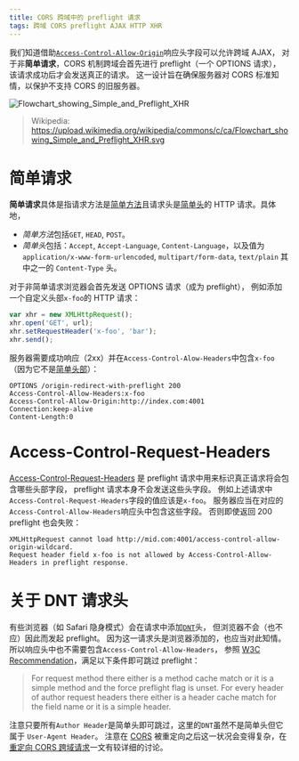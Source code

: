 ```yaml
---
title: CORS 跨域中的 preflight 请求
tags: 跨域 CORS preflight AJAX HTTP XHR
---
```


我们知道借助[`Access-Control-Allow-Origin`][acao]响应头字段可以允许跨域 AJAX，
对于非**简单请求**，CORS 机制跨域会首先进行 preflight（一个 OPTIONS 请求），
该请求成功后才会发送真正的请求。
这一设计旨在确保服务器对 CORS 标准知情，以保护不支持 CORS 的旧服务器。

![Flowchart_showing_Simple_and_Preflight_XHR][Flowchart_showing_Simple_and_Preflight_XHR]

> Wikipedia: https://upload.wikimedia.org/wikipedia/commons/c/ca/Flowchart_showing_Simple_and_Preflight_XHR.svg

<!--more-->

# 简单请求

**简单请求**具体是指请求方法是[简单方法][s-method]且请求头是[简单头][s-header]的 HTTP 请求。具体地，

* *简单方法*包括`GET`, `HEAD`, `POST`。
* *简单头*包括：`Accept`, `Accept-Language`, `Content-Language`，以及值为`application/x-www-form-urlencoded`, `multipart/form-data`, `text/plain` 其中之一的 `Content-Type` 头。

对于非简单请求浏览器会首先发送 OPTIONS 请求（成为 preflight），
例如添加一个自定义头部`x-foo`的 HTTP 请求：

```javascript
var xhr = new XMLHttpRequest();
xhr.open('GET', url);
xhr.setRequestHeader('x-foo', 'bar');
xhr.send();
```

服务器需要成功响应（2xx）并在`Access-Control-Alow-Headers`中包含`x-foo`
（因为它不是[简单头部][s-header]）：

```
OPTIONS /origin-redirect-with-preflight 200
Access-Control-Allow-Headers:x-foo
Access-Control-Allow-Origin:http://index.com:4001
Connection:keep-alive
Content-Length:0
```

# Access-Control-Request-Headers

[Access-Control-Request-Headers][acrh] 是 preflight 请求中用来标识真正请求将会包含哪些头部字段，
preflight 请求本身不会发送这些头字段。
例如上述请求中`Access-Control-Request-Headers`字段的值应该是`x-foo`。
服务器应当在对应的`Access-Control-Allow-Headers`响应头中包含这些字段。
否则即使返回 200 preflight 也会失败：

```
XMLHttpRequest cannot load http://mid.com:4001/access-control-allow-origin-wildcard.
Request header field x-foo is not allowed by Access-Control-Allow-Headers in preflight response.
```

# 关于 DNT 请求头

有些浏览器（如 Safari 隐身模式）会在请求中添加[`DNT`][dnt]头，
但浏览器不会（也不应）因此而发起 preflight。
因为这一请求头是浏览器添加的，也应当对此知情。
所以响应头中也不需要包含`Access-Control-Allow-Headers`，
参照 [W3C Recommendation][w3c-preflight]，满足以下条件即可跳过 preflight：

> For request method there either is a method cache match or it is a simple method and the force preflight flag is unset.
> For every header of author request headers there either is a header cache match for the field name or it is a simple header.

注意只要所有`Author Header`是简单头即可跳过，这里的`DNT`虽然不是简单头但它属于 `User-Agent Header`。
注意在 [CORS][cors] 被重定向之后这一状况会变得复杂，在[重定向 CORS 跨域请求][redirect-cors]一文有较详细的讨论。

[acao]: https://www.w3.org/TR/cors/#access-control-allow-origin-response-header
[acrh]: https://www.w3.org/TR/cors/#access-control-request-headers-request-header
[pref]: https://www.w3.org/TR/cors/#preflight-request
[s-method]: https://www.w3.org/TR/cors/#simple-method
[s-header]: https://www.w3.org/TR/cors/#simple-header
[Flowchart_showing_Simple_and_Preflight_XHR]: https://upload.wikimedia.org/wikipedia/commons/c/ca/Flowchart_showing_Simple_and_Preflight_XHR.svg
[dnt]: https://en.wikipedia.org/wiki/Do_Not_Track
[w3c-preflight]: https://www.w3.org/TR/cors/#cross-origin-request-with-preflight-0
[redirect-cors]: /2016/12/30/cors-redirect.html
[cors]: /2015/10/10/cross-origin.html
